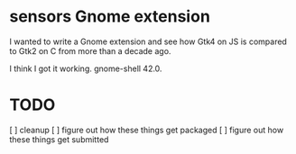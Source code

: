 sensors Gnome extension
=======================

I wanted to write a Gnome extension and see how Gtk4 on JS is compared to Gtk2 on C from more than a decade ago.

I think I got it working. gnome-shell 42.0.

TODO
====

[ ] cleanup
[ ] figure out how these things get packaged
[ ] figure out how these things get submitted
